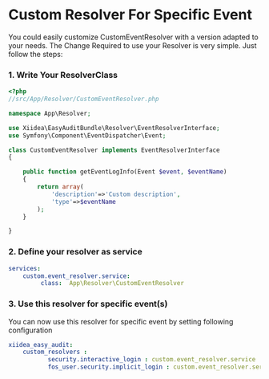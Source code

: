 # Custom Resolver For Specific Event

You could easily customize CustomEventResolver with a version adapted to your needs. The Change Required to use your Resolver is very simple. Just follow the steps:

### 1. Write Your ResolverClass

```php
<?php
//src/App/Resolver/CustomEventResolver.php

namespace App\Resolver;

use Xiidea\EasyAuditBundle\Resolver\EventResolverInterface;
use Symfony\Component\EventDispatcher\Event;

class CustomEventResolver implements EventResolverInterface
{

    public function getEventLogInfo(Event $event, $eventName)
    {
        return array(
            'description'=>'Custom description',
            'type'=>$eventName
        );
    }

}
```

### 2. Define your resolver as service

```yaml
services:
    custom.event_resolver.service:
         class:  App\Resolver\CustomEventResolver
```

### 3. Use this resolver for specific event(s)

You can now use this resolver for specific event by setting following configuration

```yaml
xiidea_easy_audit:
    custom_resolvers :
           security.interactive_login : custom.event_resolver.service
           fos_user.security.implicit_login : custom.event_resolver.service
```
